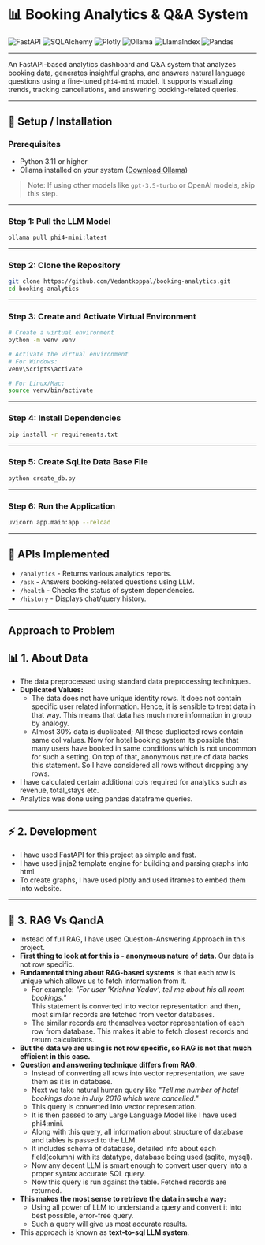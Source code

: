 
# 📊 Booking Analytics & Q&A System

![FastAPI](https://img.shields.io/badge/FastAPI-0.115.1-green?style=for-the-badge)
![SQLAlchemy](https://img.shields.io/badge/SQLAlchemy-2.0.39-orange?style=for-the-badge)
![Plotly](https://img.shields.io/badge/Plotly-6.0.1-blue?style=for-the-badge)
![Ollama](https://img.shields.io/badge/Ollama-0.4.7-red?style=for-the-badge)
![LlamaIndex](https://img.shields.io/badge/LlamaIndex-0.12.25-purple?style=for-the-badge)
![Pandas](https://img.shields.io/badge/Pandas-2.2.3-yellow?style=for-the-badge)

---

An FastAPI-based analytics dashboard and Q&A system that analyzes booking data, generates insightful graphs, and answers natural language questions using a fine-tuned `phi4-mini` model. It supports visualizing trends, tracking cancellations, and answering booking-related queries.

---

## 🚀 Setup / Installation

### Prerequisites
- Python 3.11 or higher
- Ollama installed on your system ([Download Ollama](https://ollama.com/download))
> Note: If using other models like `gpt-3.5-turbo` or OpenAI models, skip this step.
---

### Step 1: Pull the LLM Model
```bash
ollama pull phi4-mini:latest
```

---

### Step 2: Clone the Repository
```bash
git clone https://github.com/Vedantkoppal/booking-analytics.git
cd booking-analytics
```

---

### Step 3: Create and Activate Virtual Environment
```bash
# Create a virtual environment
python -m venv venv

# Activate the virtual environment
# For Windows:
venv\Scripts\activate

# For Linux/Mac:
source venv/bin/activate
```

---

### Step 4: Install Dependencies
```bash
pip install -r requirements.txt
```

---

### Step 5: Create SqLite Data Base File
```bash
python create_db.py
```

---

### Step 6: Run the Application
```bash
uvicorn app.main:app --reload
```
---
## 🚀 **APIs Implemented**

- `/analytics` - Returns various analytics reports.
- `/ask` - Answers booking-related questions using LLM.
- `/health` - Checks the status of system dependencies.
- `/history` - Displays chat/query history.
---
## Approach to Problem

## 📊 1. About Data
- The data preprocessed using standard data preprocessing techniques.
- **Duplicated Values:**
    - The data does not have unique identity rows. It does not contain specific user related information. Hence, it is sensible to treat data in that way. This means that data has much more information in group by analogy.
    - Almost 30% data is duplicated; All these duplicated rows contain same col values. Now for hotel booking system its possible that many users have booked in same conditions which is not uncommon for such a setting. On top of that, anonymous nature of data backs this statement. So I have considered all rows without dropping any rows.
- I have calculated certain additional cols required for analytics such as revenue, total_stays etc.
- Analytics was done using pandas dataframe queries.

---

## ⚡️ 2. Development
- I have used FastAPI for this project as simple and fast.
- I have used jinja2 template engine for building and parsing graphs into html.
- To create graphs, I have used plotly and used iframes to embed them into website.

---

## 🤖 3. RAG Vs QandA
- Instead of full RAG, I have used Question-Answering Approach in this project.
- **First thing to look at for this is - anonymous nature of data.** Our data is not row specific.
- **Fundamental thing about RAG-based systems** is that each row is unique which allows us to fetch information from it.  
    - For example: _"For user 'Krishna Yadav', tell me about his all room bookings."_  
      This statement is converted into vector representation and then, most similar records are fetched from vector databases.
    - The similar records are themselves vector representation of each row from database. This makes it able to fetch closest records and return calculations.
- **But the data we are using is not row specific, so RAG is not that much efficient in this case.**
- **Question and answering technique differs from RAG.**
    - Instead of converting all rows into vector representation, we save them as it is in database.
    - Next we take natural human query like _"Tell me number of hotel bookings done in July 2016 which were cancelled."_  
    - This query is converted into vector representation.
    - It is then passed to any Large Language Model like I have used phi4:mini.
    - Along with this query, all information about structure of database and tables is passed to the LLM.
    - It includes schema of database, detailed info about each field(column) with its datatype, database being used (sqlite, mysql).
    - Now any decent LLM is smart enough to convert user query into a proper syntax accurate SQL query.
    - Now this query is run against the table. Fetched records are returned.
- **This makes the most sense to retrieve the data in such a way:**
    - Using all power of LLM to understand a query and convert it into best possible, error-free query.
    - Such a query will give us most accurate results.
- This approach is known as **text-to-sql LLM system**.
